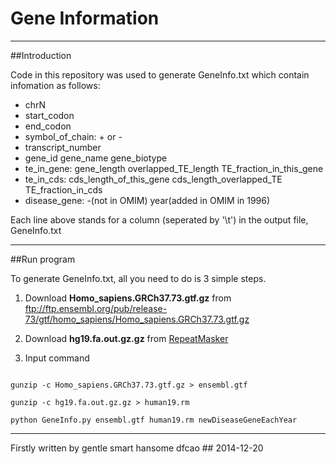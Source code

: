 Gene Information
===========================
---
##Introduction

Code in this repository was used to generate GeneInfo.txt which contain infomation as follows:

+ chrN 
+ start_codon 
+ end_codon 
+ symbol_of_chain: + or - 
+ transcript_number
+ gene_id gene_name gene_biotype
+ te_in_gene: gene_length overlapped_TE_length TE_fraction_in_this_gene
+ te_in_cds: cds_length_of_this_gene cds_length_overlapped_TE TE_fraction_in_cds
+ disease_gene: -(not in OMIM) year(added in OMIM in 1996)

Each line above stands for a column (seperated by '\t') in the output file, GeneInfo.txt 

---
##Run program

To generate GeneInfo.txt, all you need to do is 3 simple steps.

1. Download **Homo_sapiens.GRCh37.73.gtf.gz** from ftp://ftp.ensembl.org/pub/release-73/gtf/homo_sapiens/Homo_sapiens.GRCh37.73.gtf.gz

2. Download **hg19.fa.out.gz.gz** from [RepeatMasker](http://www.repeatmasker.org/genomes/hg19/RepeatMasker-rm405-db20140131/hg19.fa.out.gz)

3. Input command

```

gunzip -c Homo_sapiens.GRCh37.73.gtf.gz > ensembl.gtf

gunzip -c hg19.fa.out.gz.gz > human19.rm

python GeneInfo.py ensembl.gtf human19.rm newDiseaseGeneEachYear

```
---
Firstly written by gentle smart hansome dfcao ## 2014-12-20